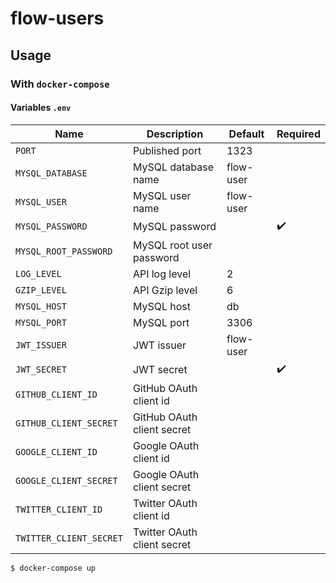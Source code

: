 # flow-users

## Usage

### With `docker-compose`

#### Variables `.env`

| Name                    | Description                 | Default   | Required           |
| ----------------------- | --------------------------- | --------- | ------------------ |
| `PORT`                  | Published port              | 1323      |                    |
| `MYSQL_DATABASE`        | MySQL database name         | flow-user |                    |
| `MYSQL_USER`            | MySQL user name             | flow-user |                    |
| `MYSQL_PASSWORD`        | MySQL password              |           | :heavy_check_mark: |
| `MYSQL_ROOT_PASSWORD`   | MySQL root user password    |           |                    |
| `LOG_LEVEL`             | API log level               | 2         |                    |
| `GZIP_LEVEL`            | API Gzip level              | 6         |                    |
| `MYSQL_HOST`            | MySQL host                  | db        |                    |
| `MYSQL_PORT`            | MySQL port                  | 3306      |                    |
| `JWT_ISSUER`            | JWT issuer                  | flow-user |                    |
| `JWT_SECRET`            | JWT secret                  |           | :heavy_check_mark: |
| `GITHUB_CLIENT_ID`      | GitHub OAuth client id      |           |                    |
| `GITHUB_CLIENT_SECRET`  | GitHub OAuth client secret  |           |                    |
| `GOOGLE_CLIENT_ID`      | Google OAuth client id      |           |                    |
| `GOOGLE_CLIENT_SECRET`  | Google OAuth client secret  |           |                    |
| `TWITTER_CLIENT_ID`     | Twitter OAuth client id     |           |                    |
| `TWITTER_CLIENT_SECRET` | Twitter OAuth client secret |           |                    |

```bash
$ docker-compose up
```